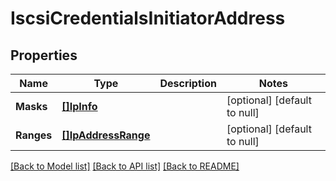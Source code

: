 # IscsiCredentialsInitiatorAddress

## Properties
Name | Type | Description | Notes
------------ | ------------- | ------------- | -------------
**Masks** | [**[]IpInfo**](ip_info.md) |  | [optional] [default to null]
**Ranges** | [**[]IpAddressRange**](ip_address_range.md) |  | [optional] [default to null]

[[Back to Model list]](../README.md#documentation-for-models) [[Back to API list]](../README.md#documentation-for-api-endpoints) [[Back to README]](../README.md)


